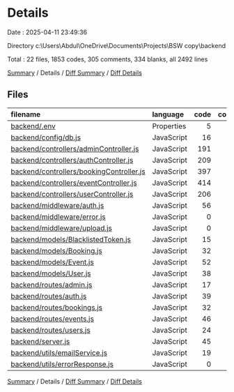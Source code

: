 # Details

Date : 2025-04-11 23:49:36

Directory c:\\Users\\Abdul\\OneDrive\\Documents\\Projects\\BSW copy\\backend

Total : 22 files,  1853 codes, 305 comments, 334 blanks, all 2492 lines

[Summary](results.md) / Details / [Diff Summary](diff.md) / [Diff Details](diff-details.md)

## Files
| filename | language | code | comment | blank | total |
| :--- | :--- | ---: | ---: | ---: | ---: |
| [backend/.env](/backend/.env) | Properties | 5 | 0 | 0 | 5 |
| [backend/config/db.js](/backend/config/db.js) | JavaScript | 16 | 1 | 2 | 19 |
| [backend/controllers/adminController.js](/backend/controllers/adminController.js) | JavaScript | 191 | 28 | 22 | 241 |
| [backend/controllers/authController.js](/backend/controllers/authController.js) | JavaScript | 209 | 32 | 41 | 282 |
| [backend/controllers/bookingController.js](/backend/controllers/bookingController.js) | JavaScript | 397 | 70 | 67 | 534 |
| [backend/controllers/eventController.js](/backend/controllers/eventController.js) | JavaScript | 414 | 70 | 73 | 557 |
| [backend/controllers/userController.js](/backend/controllers/userController.js) | JavaScript | 206 | 19 | 38 | 263 |
| [backend/middleware/auth.js](/backend/middleware/auth.js) | JavaScript | 56 | 7 | 10 | 73 |
| [backend/middleware/error.js](/backend/middleware/error.js) | JavaScript | 0 | 0 | 1 | 1 |
| [backend/middleware/upload.js](/backend/middleware/upload.js) | JavaScript | 0 | 0 | 1 | 1 |
| [backend/models/BlacklistedToken.js](/backend/models/BlacklistedToken.js) | JavaScript | 15 | 0 | 3 | 18 |
| [backend/models/Booking.js](/backend/models/Booking.js) | JavaScript | 32 | 2 | 3 | 37 |
| [backend/models/Event.js](/backend/models/Event.js) | JavaScript | 52 | 2 | 3 | 57 |
| [backend/models/User.js](/backend/models/User.js) | JavaScript | 38 | 2 | 3 | 43 |
| [backend/routes/admin.js](/backend/routes/admin.js) | JavaScript | 17 | 4 | 5 | 26 |
| [backend/routes/auth.js](/backend/routes/auth.js) | JavaScript | 39 | 6 | 10 | 55 |
| [backend/routes/bookings.js](/backend/routes/bookings.js) | JavaScript | 32 | 10 | 11 | 53 |
| [backend/routes/events.js](/backend/routes/events.js) | JavaScript | 46 | 38 | 15 | 99 |
| [backend/routes/users.js](/backend/routes/users.js) | JavaScript | 24 | 9 | 11 | 44 |
| [backend/server.js](/backend/server.js) | JavaScript | 45 | 3 | 10 | 58 |
| [backend/utils/emailService.js](/backend/utils/emailService.js) | JavaScript | 19 | 2 | 4 | 25 |
| [backend/utils/errorResponse.js](/backend/utils/errorResponse.js) | JavaScript | 0 | 0 | 1 | 1 |

[Summary](results.md) / Details / [Diff Summary](diff.md) / [Diff Details](diff-details.md)